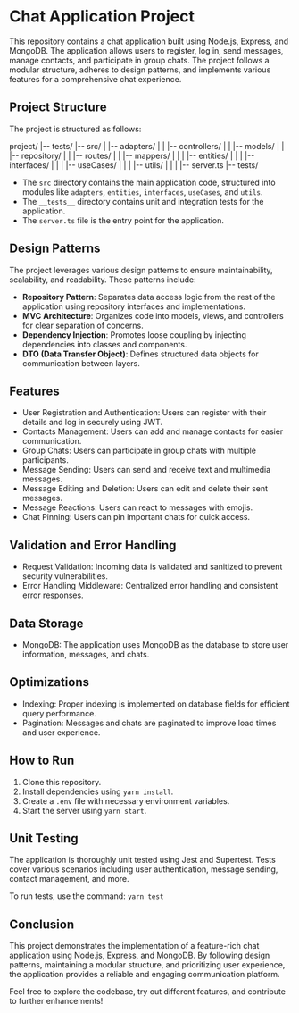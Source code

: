 # Chat Application Project

This repository contains a chat application built using Node.js, Express, and MongoDB. The application allows users to register, log in, send messages, manage contacts, and participate in group chats. The project follows a modular structure, adheres to design patterns, and implements various features for a comprehensive chat experience.

## Project Structure

The project is structured as follows:

project/
|-- tests/
|-- src/
| |-- adapters/
| | |-- controllers/
| | |-- models/
| | |-- repository/
| | |-- routes/
| | |-- mappers/
| |
| |-- entities/
| |
| |-- interfaces/
| |
| |-- useCases/
| |
| |-- utils/
| |
| |-- server.ts
|-- tests/

- The `src` directory contains the main application code, structured into modules like `adapters`, `entities`, `interfaces`, `useCases`, and `utils`.
- The `__tests__` directory contains unit and integration tests for the application.
- The `server.ts` file is the entry point for the application.

## Design Patterns

The project leverages various design patterns to ensure maintainability, scalability, and readability. These patterns include:

- **Repository Pattern**: Separates data access logic from the rest of the application using repository interfaces and implementations.
- **MVC Architecture**: Organizes code into models, views, and controllers for clear separation of concerns.
- **Dependency Injection**: Promotes loose coupling by injecting dependencies into classes and components.
- **DTO (Data Transfer Object)**: Defines structured data objects for communication between layers.

## Features

- User Registration and Authentication: Users can register with their details and log in securely using JWT.
- Contacts Management: Users can add and manage contacts for easier communication.
- Group Chats: Users can participate in group chats with multiple participants.
- Message Sending: Users can send and receive text and multimedia messages.
- Message Editing and Deletion: Users can edit and delete their sent messages.
- Message Reactions: Users can react to messages with emojis.
- Chat Pinning: Users can pin important chats for quick access.

## Validation and Error Handling

- Request Validation: Incoming data is validated and sanitized to prevent security vulnerabilities.
- Error Handling Middleware: Centralized error handling and consistent error responses.

## Data Storage

- MongoDB: The application uses MongoDB as the database to store user information, messages, and chats.

## Optimizations

- Indexing: Proper indexing is implemented on database fields for efficient query performance.
- Pagination: Messages and chats are paginated to improve load times and user experience.

## How to Run

1. Clone this repository.
2. Install dependencies using `yarn install`.
3. Create a `.env` file with necessary environment variables.
4. Start the server using `yarn start`.

## Unit Testing

The application is thoroughly unit tested using Jest and Supertest. Tests cover various scenarios including user authentication, message sending, contact management, and more.

To run tests, use the command: `yarn test`


## Conclusion

This project demonstrates the implementation of a feature-rich chat application using Node.js, Express, and MongoDB. By following design patterns, maintaining a modular structure, and prioritizing user experience, the application provides a reliable and engaging communication platform.

Feel free to explore the codebase, try out different features, and contribute to further enhancements!


